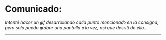 # Comunicado:

_Intenté hacer un gif desarrollando cada punto mencionado en la consigna, pero solo puedo grabar una pantalla a la vez, asi que desistí de ello..._

---
